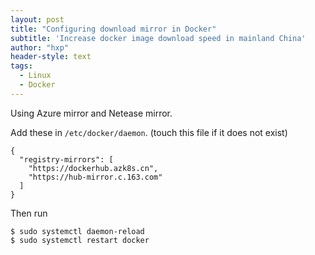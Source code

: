 ```yaml
---
layout: post
title: "Configuring download mirror in Docker"
subtitle: 'Increase docker image download speed in mainland China'
author: "hxp"
header-style: text
tags:
  - Linux
  - Docker
---
```


Using Azure mirror and Netease mirror.

Add these in `/etc/docker/daemon`. (touch this file if it does not exist)

```
{
  "registry-mirrors": [
    "https://dockerhub.azk8s.cn",
    "https://hub-mirror.c.163.com"
  ]
}
```
Then run

``` shell
$ sudo systemctl daemon-reload
$ sudo systemctl restart docker
```


